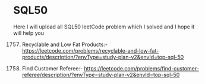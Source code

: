 # SQL50
Here I will upload all SQL50 leetCode problem which I solved and I hope it will help you

1757. Recyclable and Low Fat Products:- https://leetcode.com/problems/recyclable-and-low-fat-products/description/?envType=study-plan-v2&envId=top-sql-50   

584. Find Customer Referee:- https://leetcode.com/problems/find-customer-referee/description/?envType=study-plan-v2&envId=top-sql-50
